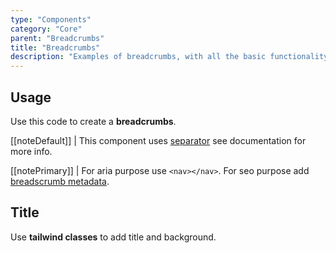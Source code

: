 ```yaml
---
type: "Components"
category: "Core"
parent: "Breadcrumbs"
title: "Breadcrumbs"
description: "Examples of breadcrumbs, with all the basic functionality and more."
---
```


## Usage

Use this code to create a **breadcrumbs**.

[[noteDefault]]
| This component uses [separator](/components/addons/typography/separator) see documentation for more info.

[[notePrimary]]
| For aria purpose use `<nav></nav>`. For seo purpose add [breadscrumb metadata](https://developers.google.com/search/docs/data-types/breadcrumb).

<demo>
  <demoinline src="vanilla/components/core/breadcrumbs/usage">
  </demoinline>
</demo>

## Title

Use **tailwind classes** to add title and background.

<demo>
  <demoinline src="vanilla/components/core/breadcrumbs/title">
  </demoinline>
</demo>
